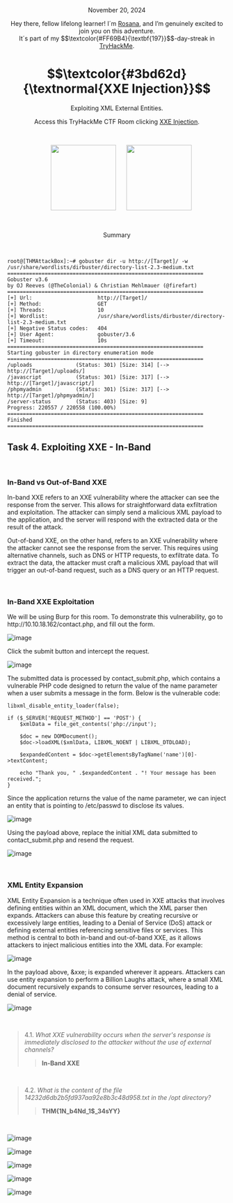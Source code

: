 <p align="center">November 20, 2024</p>
<p align="center">Hey there, fellow lifelong learner! I´m <a href="https://www.linkedin.com/in/rosanafssantos/">Rosana</a>, and I’m genuinely excited to join you on this adventure.<br>
It´s part of my $$\textcolor{#FF69B4}{\textbf{197}}$$-day-streak in  <a href="https://tryhackme.com/r/hacktivities">TryHackMe</a>.</p>

<h1 align="center">
  $$\textcolor{#3bd62d}{\textnormal{XXE Injection}}$$
</h1>
<p align="center">Exploiting XML External Entities.</p>
<p align="center">Access this TryHackMe CTF Room clicking <a href="https://tryhackme.com/r/room/xxeinjection">XXE Injection</a>.</p><br>
<p align="center">
  <img height="150px" hspace="20" src="https://github.com/user-attachments/assets/a5324ef3-8fd6-4015-88c8-f415c54edebc">
  <img height="150px" src="https://github.com/user-attachments/assets/48edd5a2-bfc3-43a6-aae5-cdfee04b9a9b">
</p>
<br>
<p align="center">Summary</p>

<br>

<pre><code>root@[THMAttackBox]:~# gobuster dir -u http://[Target]/ -w /usr/share/wordlists/dirbuster/directory-list-2.3-medium.txt
===============================================================
Gobuster v3.6
by OJ Reeves (@TheColonial) & Christian Mehlmauer (@firefart)
===============================================================
[+] Url:                     http://[Target]/
[+] Method:                  GET
[+] Threads:                 10
[+] Wordlist:                /usr/share/wordlists/dirbuster/directory-list-2.3-medium.txt
[+] Negative Status codes:   404
[+] User Agent:              gobuster/3.6
[+] Timeout:                 10s
===============================================================
Starting gobuster in directory enumeration mode
===============================================================
/uploads              (Status: 301) [Size: 314] [--> http://[Target]/uploads/]
/javascript           (Status: 301) [Size: 317] [--> http://[Target]/javascript/]
/phpmyadmin           (Status: 301) [Size: 317] [--> http://[Target]/phpmyadmin/]
/server-status        (Status: 403) [Size: 9]
Progress: 220557 / 220558 (100.00%)
===============================================================
Finished
===============================================================
</code></pre>

<h2>Task 4.  Exploiting XXE - In-Band<a id='1'></a></h2>

<br>
<h3>In-Band vs Out-of-Band XXE</h3>

<p>In-band XXE refers to an XXE vulnerability where the attacker can see the response from the server. This allows for straightforward data exfiltration and exploitation. The attacker can simply send a malicious XML payload to the application, and the server will respond with the extracted data or the result of the attack.

Out-of-band XXE, on the other hand, refers to an XXE vulnerability where the attacker cannot see the response from the server. This requires using alternative channels, such as DNS or HTTP requests, to exfiltrate data. To extract the data, the attacker must craft a malicious XML payload that will trigger an out-of-band request, such as a DNS query or an HTTP request.</p>

<br>
<h3>In-Band XXE Exploitation</h3>
<p>We will be using Burp for this room. To demonstrate this vulnerability, go to http://10.10.18.162/contact.php, and fill out the form.</p>

![image](https://github.com/user-attachments/assets/0c8415df-d059-4346-956a-d07afbb133e9)

<p>Click the submit button and intercept the request.</p>

![image](https://github.com/user-attachments/assets/99f73232-bac6-4b34-a0b4-a037c3536a5d)

<p>The submitted data is processed by contact_submit.php, which contains a vulnerable PHP code designed to return the value of the name parameter when a user submits a message in the form. Below is the vulnerable code:</p>

<pre><code>libxml_disable_entity_loader(false);

if ($_SERVER['REQUEST_METHOD'] == 'POST') {
    $xmlData = file_get_contents('php://input');

    $doc = new DOMDocument();
    $doc->loadXML($xmlData, LIBXML_NOENT | LIBXML_DTDLOAD); 

    $expandedContent = $doc->getElementsByTagName('name')[0]->textContent;

    echo "Thank you, " .$expandedContent . "! Your message has been received.";
}
</code></pre>

<p>Since the application returns the value of the name parameter, we can inject an entity that is pointing to /etc/passwd to disclose its values.</p>

![image](https://github.com/user-attachments/assets/0f156bea-9ebe-4a25-8926-eb6075397055)

<p>Using the payload above, replace the initial XML data submitted to contact_submit.php and resend the request.</p>

![image](https://github.com/user-attachments/assets/58e81427-a150-4b62-aff9-4fcc34890026)

<br>
<h3>XML Entity Expansion</h3>
<p>XML Entity Expansion is a technique often used in XXE attacks that involves defining entities within an XML document, which the XML parser then expands. Attackers can abuse this feature by creating recursive or excessively large entities, leading to a Denial of Service (DoS) attack or defining external entities referencing sensitive files or services. This method is central to both in-band and out-of-band XXE, as it allows attackers to inject malicious entities into the XML data. For example:</p>

![image](https://github.com/user-attachments/assets/34f34513-739c-4ffb-9727-0b37e765ff84)

<p>In the payload above, &xxe; is expanded wherever it appears. Attackers can use entity expansion to perform a Billion Laughs attack, where a small XML document recursively expands to consume server resources, leading to a denial of service.</p>

![image](https://github.com/user-attachments/assets/5407e2fd-7b56-4115-b520-63f0c2d60d65)

<br>

> 4.1. <em>What XXE vulnerability occurs when the server's response is immediately disclosed to the attacker without the use of external channels?</em><br><a id='4.1'></a>
>> <strong>In-Band XXE</strong><br>
<p><br></p>


> 4.2. <em>What is the content of the file 14232d6db2b5fd937aa92e8b3c48d958.txt in the /opt directory?</em><br><a id='4.2'></a>
>> <strong>THM{1N_b4Nd_1$_34sYY}</strong><br>
<p><br></p>

![image](https://github.com/user-attachments/assets/a43b9e26-ee85-4fe6-8ecc-122ba82ed00e)



![image](https://github.com/user-attachments/assets/53e2b635-6567-43c9-b046-819959d5d8b2)

![image](https://github.com/user-attachments/assets/360c7fa8-3b8e-4a67-bebf-635d22ebe578)


![image](https://github.com/user-attachments/assets/81205eb8-00d0-400c-a34a-187a4906dd1c)

![image](https://github.com/user-attachments/assets/25cb6287-639e-4953-a359-e39e3a81707b)

